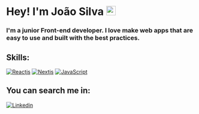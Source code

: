 # Hey! I'm João Silva <img src="https://media.giphy.com/media/hvRJCLFzcasrR4ia7z/giphy.gif" width="25px">

### I'm a junior Front-end developer. I love make web apps that are easy to use and built with the best practices.

## Skills:

[![Reactjs](https://img.shields.io/badge/React-878787?logo=react)](https://es.reactjs.org/)
[![Nextjs](https://img.shields.io/badge/Next-878787?logo=next.js)](https://nextjs.org/)
[![JavaScript](https://img.shields.io/badge/JavaScript-878787?logo=javascript)]()

## You can search me in:

[![Linkedin](https://img.shields.io/badge/LinkedIn-0077B5?style=for-the-badge&logo=linkedin&logoColor=white)](https://www.linkedin.com/in/jfsilvam/)
